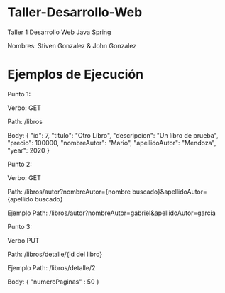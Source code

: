 # Taller-Desarrollo-Web
Taller 1 Desarrollo Web Java Spring

Nombres: Stiven Gonzalez & John Gonzalez

# Ejemplos de Ejecución

Punto 1:

Verbo: GET

Path: /libros 

Body:
{
    "id": 7,
    "titulo": "Otro Libro",
    "descripcion": "Un libro de prueba",
    "precio": 100000,
    "nombreAutor": "Mario",
    "apellidoAutor": "Mendoza",
    "year": 2020
}

Punto 2:

Verbo: GET

Path: /libros/autor?nombreAutor={nombre buscado}&apellidoAutor={apellido buscado}

Ejemplo Path: /libros/autor?nombreAutor=gabriel&apellidoAutor=garcia

Punto 3:

Verbo PUT

Path: /libros/detalle/{id del libro}

Ejemplo Path: /libros/detalle/2

Body:
{
    "numeroPaginas" : 50
}
